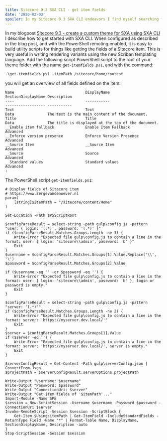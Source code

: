 ```yaml
---
title: Sitecore 9.3 SXA CLI - get item fields
date: '2020-02-03'
spoiler: In my Sitecore 9.3 SXA CLI endeavors I find myself searching for the internal field names of Sitecore items so I can use them in my Scriban templates. Using this remote PowerShell script you can look up the item fields of any Sitecore item.
---
```


In my blogpost [Sitecore 9.3 - create a custom theme for SXA using SXA CLI](https://www.sergevandenoever.nl/sitecore-93-custom-theme-with-SXA-CLI/) I describe how to get started with SXA CLI. When configured as described in the blog post, and with the PowerShell remoting enabled, it is easy to build utility scripts for things like getting the fields of a Sitecore item. This is very useful in writing rendering variants using the new Scriban templating language. Add the following script PowerShell script to the root of your theme folder with the name `get-itemfields.ps1`, and with the command:

    .\get-itemfields.ps1 -itemPath /sitecore/home/content

you will get an overview of all fields defined on the item:

```
Name                                DisplayName                        SectionDisplayName Description                                       
----                                -----------                        ------------------ -----------                                       
Text                                Text                               Data               The text is the main content of the document.     
Title                               Title                              Data               The title is displayed at the top of the document.
__Enable item fallback              Enable Item Fallback               Advanced                                                             
__Enforce version presence          Enforce Version Presence           Advanced                                                             
__Source Item                       __Source Item                      Advanced                                                             
__Source                            Source                             Advanced                                                             
__Standard values                   Standard values                    Advanced
:                                                             
```

The PowerShell script `get-itemfields.ps1`:

```
# Display fields of Sitecore item
# https://www.sergevandenoever.nl
param(
    [string]$itemPath = "/sitecore/content/Home"
)

Set-Location -Path $PSScriptRoot

$configParseResult = select-string -path gulp\config.js -pattern "user: { login: '(.*)', password: '(.*)' }"
if ($configParseResult.Matches.Groups.Length -ne 3) {
    Write-Error "Expected file gulp\config.js to contain a line in the format: user: { login: 'sitecore\\admin', password: 'b' }"
    Exit
}
$username = $configParseResult.Matches.Groups[1].Value.Replace('\\', '\')
$password = $configParseResult.Matches.Groups[2].Value

if ($username -eq '' -or $password -eq '') {
    Write-Error "Expected file gulp\config.js to contain a line in the format: user: { login: 'sitecore\\admin', password: 'b' }, login or password is empty."
    Exit
}

$configParseResult = select-string -path gulp\config.js -pattern "server: '(.*)'"
if ($configParseResult.Matches.Groups.Length -ne 2) {
    Write-Error "Expected file gulp\config.js to contain a line in the format: server: 'https://myserver.dev.local/'"
    Exit
}
$server = $configParseResult.Matches.Groups[1].Value
if ($server -eq '') {
    Write-Error "Expected file gulp\config.js to contain a line in the format: server: 'https://myserver.dev.local/', server is empty."
    Exit
}

$serverConfigResult = Get-Content -Path gulp\serverConfig.json | ConvertFrom-Json
$projectPath = $serverConfigResult.serverOptions.projectPath

Write-Output "Username: $username"
Write-Output "Password: $password"
Write-Output "ConnectionUri: $server"
Write-Output "Get item fields of '$itemPath'..."
Import-Module -Name SPE 
$session = New-ScriptSession -Username $username -Password $password -ConnectionUri $server
Invoke-RemoteScript -Session $session -ScriptBlock { 
    Get-Item $Using:itemPath | Get-ItemField -IncludeStandardFields -ReturnType Field -Name "*" | Format-Table Name, DisplayName, SectionDisplayName, Description -auto
}
Stop-ScriptSession -Session $session

```